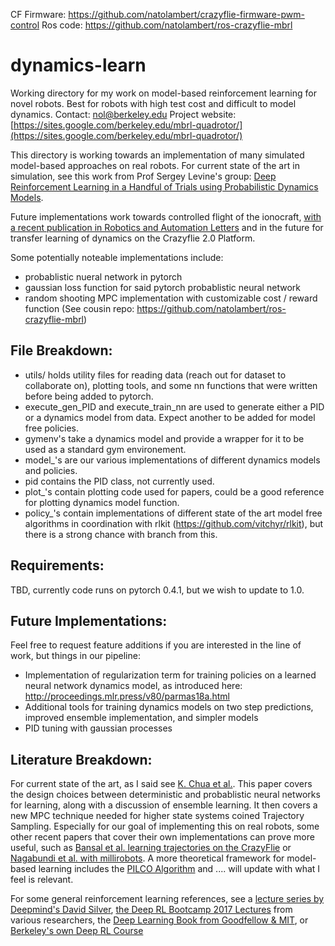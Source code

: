 CF Firmware: https://github.com/natolambert/crazyflie-firmware-pwm-control
Ros code: https://github.com/natolambert/ros-crazyflie-mbrl

# dynamics-learn
Working directory for my work on model-based reinforcement learning for novel robots. Best for robots with high test cost and difficult to model dynamics. Contact: [nol@berkeley.edu](mailto:nol@berkeley.edu)
Project website: [https://sites.google.com/berkeley.edu/mbrl-quadrotor/](https://sites.google.com/berkeley.edu/mbrl-quadrotor/)

This directory is working towards an implementation of many simulated model-based approaches on real robots. For current state of the art in simulation, see this work from Prof Sergey Levine's group: [Deep Reinforcement Learning in a Handful of Trials using Probabilistic Dynamics Models](https://arxiv.org/abs/1805.12114).

Future implementations work towards controlled flight of the ionocraft,
[with a recent publication in Robotics and Automation Letters](https://ieeexplore.ieee.org/document/8373697/)
and in the future for transfer learning of dynamics on the Crazyflie 2.0 Platform.

Some potentially noteable implementations include:
- probablistic nueral network in pytorch
- gaussian loss function for said pytorch probablistic neural network
- random shooting MPC implementation with customizable cost / reward function (See cousin repo: https://github.com/natolambert/ros-crazyflie-mbrl)

File Breakdown:
---------------
- utils/ holds utility files for reading data (reach out for dataset to collaborate on), plotting tools, and some nn functions that were written before being added to pytorch.
- execute_gen_PID and execute_train_nn are used to generate either a PID or a dynamics model from data. Expect another to be added for model free policies.
- gymenv's take a dynamics model and provide a wrapper for it to be used as a standard gym environement.
- model_'s are our various implementations of different dynamics models and policies.
- pid contains the PID class, not currently used.
- plot_'s contain plotting code used for papers, could be a good reference for plotting dynamics model function.
- policy_'s contain implementations of different state of the art model free algorithms in coordination with rlkit (https://github.com/vitchyr/rlkit), but there is a strong chance with branch from this.

Requirements:
-------------
TBD, currently code runs on pytorch 0.4.1, but we wish to update to 1.0.

Future Implementations:
---------------------

Feel free to request feature additions if you are interested in the line of work, but things in our pipeline:
- Implementation of regularization term for training policies on a learned neural network dynamics model, as introduced here: http://proceedings.mlr.press/v80/parmas18a.html
- Additional tools for training dynamics models on two step predictions, improved ensemble implementation, and simpler models
- PID tuning with gaussian processes

Literature Breakdown:
---------------------

For current state of the art, as I said see [K. Chua et al.](https://arxiv.org/abs/1805.12114). This paper covers the design choices between deterministic and probablistic neural networks for learning, along with a discussion of ensemble learning. It then covers a new MPC technique needed for higher state systems coined Trajectory Sampling. Especially for our goal of implementing this on real robots, some other recent papers that cover their own implementations can prove more useful, such as [Bansal et al. learning trajectories on the CrazyFlie](https://ieeexplore.ieee.org/document/7798978/) or [Nagabundi et al. with millirobots](https://arxiv.org/abs/1708.02596). A more theoretical framework for model-based learning includes the [PILCO Algorithm](http://mlg.eng.cam.ac.uk/pub/pdf/DeiRas11.pdf) and .... will update with what I feel is relevant.

For some general reinforcement learning references, see a [lecture series by Deepmind's David 
Silver](https://www.youtube.com/playlist?list=PLqYmG7hTraZDM-OYHWgPebj2MfCFzFObQ), [the Deep RL Bootcamp 2017 
Lectures](https://sites.google.com/view/deep-rl-bootcamp/lectures) from various 
researchers, the [Deep Learning Book from Goodfellow & 
MIT](https://www.deeplearningbook.org/), or [Berkeley's own Deep RL Course](http://rail.eecs.berkeley.edu/deeprlcourse/)

